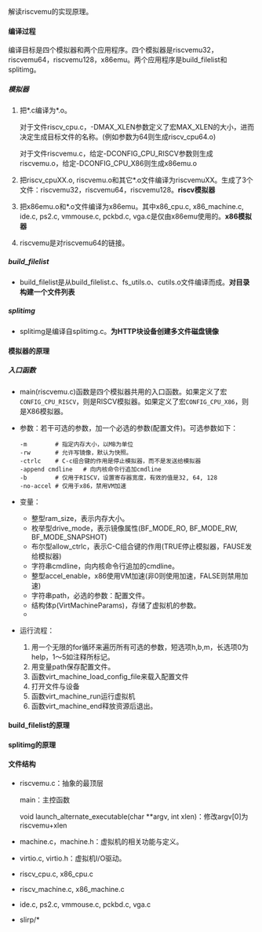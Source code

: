 解读riscvemu的实现原理。

#### 编译过程

编译目标是四个模拟器和两个应用程序。四个模拟器是riscvemu32，riscvemu64，riscvemu128，x86emu。两个应用程序是build_filelist和splitimg。

##### 模拟器

1. 把\*.c编译为\*.o。

   对于文件riscv_cpu.c，-DMAX_XLEN参数定义了宏MAX_XLEN的大小，进而决定生成目标文件的名称。(例如参数为64则生成riscv_cpu64.o)

   对于文件riscvemu.c，给定-DCONFIG_CPU_RISCV参数则生成riscvemu.o，给定-DCONFIG_CPU_X86则生成x86emu.o

2. 把riscv_cpuXX.o, riscvemu.o和其它*.o文件编译为riscvemuXX。生成了3个文件：riscvemu32，riscvemu64，riscvemu128。**riscv模拟器**

3. 把x86emu.o和*.o文件编译为x86emu。其中x86_cpu.c, x86_machine.c, ide.c, ps2.c, vmmouse.c, pckbd.c, vga.c是仅由x86emu使用的。**x86模拟器**

4. riscvemu是对riscvemu64的链接。

##### build_filelist

- build_filelist是从build_filelist.c、fs_utils.o、cutils.o文件编译而成。**对目录构建一个文件列表**

##### splitimg

- splitimg是编译自splitimg.c。**为HTTP块设备创建多文件磁盘镜像**

#### 模拟器的原理

##### 入口函数

- main(riscvemu.c)函数是四个模拟器共用的入口函数。如果定义了宏`CONFIG_CPU_RISCV`，则是RISCV模拟器。如果定义了宏`CONFIG_CPU_X86`，则是X86模拟器。

- 参数：若干可选的参数，加一个必选的参数(配置文件)。可选参数如下：

  ```
  -m		# 指定内存大小，以MB为单位
  -rw		# 允许写镜像，默认为快照。
  -ctrlc	# C-c组合键的作用是停止模拟器，而不是发送给模拟器
  -append cmdline	# 向内核命令行追加cmdline
  -b		# 仅用于RISCV，设置寄存器宽度，有效的值是32, 64, 128
  -no-accel	# 仅用于x86，禁用VM加速
  ```

- 变量：

  + 整型ram_size，表示内存大小。
  + 枚举型drive_mode，表示镜像属性(BF_MODE_RO, BF_MODE_RW, BF_MODE_SNAPSHOT)
  + 布尔型allow_ctrlc，表示C-C组合键的作用(TRUE停止模拟器，FAUSE发给模拟器)
  + 字符串cmdline，向内核命令行追加的cmdline。
  + 整型accel_enable，x86使用VM加速(非0则使用加速，FALSE则禁用加速)
  + 字符串path，必选的参数：配置文件。
  + 结构体p(VirtMachineParams)，存储了虚拟机的参数。
  + 

- 运行流程：

  1. 用一个无限的for循环来遍历所有可选的参数，短选项h,b,m，长选项0为help，1～5如注释所标记。
  2. 用变量path保存配置文件。
  3. 函数virt_machine_load_config_file来载入配置文件
  4. 打开文件与设备
  5. 函数virt_machine_run运行虚拟机
  6. 函数virt_machine_end释放资源后退出。

#### build_filelist的原理

#### splitimg的原理

#### 文件结构

- riscvemu.c：抽象的最顶层

  main：主控函数

  void launch_alternate_executable(char **argv, int xlen)：修改argv[0]为riscvemu+xlen

- machine.c，machine.h：虚拟机的相关功能与定义。

- virtio.c, virtio.h：虚拟机I/O驱动。

- riscv_cpu.c, x86_cpu.c

- riscv_machine.c, x86_machine.c

- ide.c, ps2.c, vmmouse.c, pckbd.c, vga.c

- slirp/*



